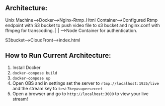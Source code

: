 

## Architecture:

Unix Machine-->Docker-->Nginx-Rtmp_Html Container-->Configured Rtmp endpoint with S3 bucket to push video file to s3 bucket and nginx.conf with ffmpeg for transcoding.
                    |
                    |
                    \-->Node Container for authentication.

S3bucket-->CloudFront-->index.html

## How to Run Current Architecture:

1. Install Docker
2. `docker-compose build`
3. `docker-compose up`
4. Open OBS and in settings set the server to `rtmp://localhost:1935/live` and the stream key to `test?key=supersecret`
5. Open a browser and go to `http://localhost:3000` to view your live stream!
